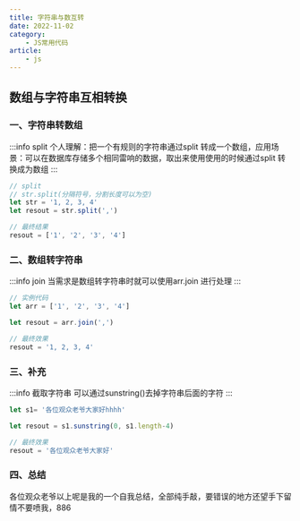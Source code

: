 ```yaml
---
title: 字符串与数互转
date: 2022-11-02
category: 
    - JS常用代码
article:
    - js
---
```


## 数组与字符串互相转换

### 一、字符串转数组
:::info split
个人理解：把一个有规则的字符串通过split 转成一个数组，应用场景：可以在数据库存储多个相同雷响的数据，取出来使用使用的时候通过split 转换成为数组
:::
```js
// split
// str.split(分隔符号，分割长度可以为空)
let str = '1, 2, 3, 4'
let resout = str.split(',')

// 最终结果
resout = ['1', '2', '3', '4']
```

### 二、数组转字符串
:::info join
当需求是数组转字符串时就可以使用arr.join 进行处理
:::
```js
// 实例代码
let arr = ['1', '2', '3', '4']

let resout = arr.join(',')

// 最终效果
resout = '1, 2, 3, 4'
```

### 三、补充
:::info 截取字符串
可以通过sunstring()去掉字符串后面的字符
:::
```js
let s1= '各位观众老爷大家好hhhh'

let resout = s1.sunstring(0, s1.length-4)

// 最终效果
resout = '各位观众老爷大家好'
```

### 四、总结
各位观众老爷以上呢是我的一个自我总结，全部纯手敲，要错误的地方还望手下留情不要喷我，886